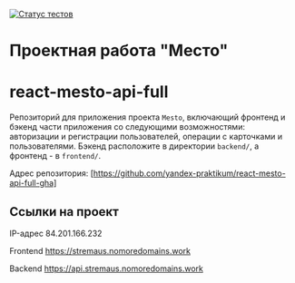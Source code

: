 [![Статус тестов](../../actions/workflows/tests.yml/badge.svg)](../../actions/workflows/tests.yml)
# Проектная работа "Место"

# react-mesto-api-full
Репозиторий для приложения проекта `Mesto`, включающий фронтенд и бэкенд части приложения со следующими возможностями: авторизации и регистрации пользователей, операции с карточками и пользователями. Бэкенд расположите в директории `backend/`, а фронтенд - в `frontend/`. 

Адрес репозитория: [https://github.com/yandex-praktikum/react-mesto-api-full-gha]

## Ссылки на проект

IP-адрес 84.201.166.232

Frontend https://stremaus.nomoredomains.work  

Backend https://api.stremaus.nomoredomains.work
